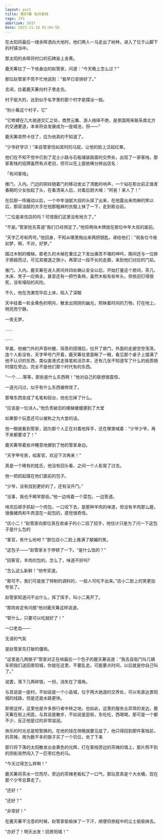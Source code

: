 ```yaml
---
layout: post
title: 第07幕 有间客栈
tags: JYS
abbrlink: 5037
date: 2023-11-18 01:04:50
---
```

在太阳将最后一缕余晖洒向大地时，他们两人一马走出了树林，进入了位于山脚下的村镇当中。

那太阳的余晖将村口的石碑染上金黄。

鹿天筹拉了一下他身边的赵管家，问道：“今天晚上怎么过？”

那位赵管家不慌不忙地说到：“我早已安排好了。”

言闭，拉着鹿天筹向村子里走去。

村子挺大的，达到似乎名字里的那个村字是摆设一般。

“别小看这个村子，它”

“它修建在几大驰道交汇之处，商贾云集、游人络绎不绝，是景国用来联系南北方的交通要道，本来将会发展成为一座城池，但——”

鹿天筹突然卡住了，应为他真的不知道了。

“少爷好学识！”来自管家恰如其时的马屁，让他的脸上泛起红晕。

他们在不知不觉中已到了泥土小路与石板铺装路面的交界处，出现了一家客栈，那家客栈的招牌虽然有点老旧，但可以在上面依稀分辨出店名：

「有间客栈」

推门，入内。门边的铜铃随着门的移动发出了清脆的响声，一个站在柜台前正值青春期的少女抬起了头，在看清来人后，对着后厨大喊：“阿爸！来人了！”

在后厨一阵骚动以后，一个中年油腻大叔的头探了出来，在他露出来肉麻的笑以后，那双油腻的大手在他那粗麻的衣服上抹了一下，走到柜台前。

“二位是来住店的吗？可惜我们这里没有地方了。”

“不是。”管家抢先答道“我们已经预定了。”他将两块木牌放在那位中年大叔的面前。

“天字乙号和丙号。”他回身，不知从哪里掏出来两把钥匙，递给他们：“祝各位今夜如梦，啊，不对，好梦。”

踏过木制的楼梯，那老久的木梯在重压之下发出痛苦不堪的呻吟，期间还与一位胖子擦肩而过，可见其楼道之狭小，再穿过一段不长的走廊，来到他们对应的门前。

推门，入内。鹿天筹在进入房间并四处确认安全以后，开始打量这个房间，茶几、木床、凳子一应俱全，甚至还有一把竹条椅，虽然木板有些年头，但依旧钉得很死，没有塌陷的风险。

不久，他在洗漱完毕后上床，陷入了深眠

天中挂着一轮金黄色的明月，散发出阴阴的幽光，照映着时间的万物，打在地上，明亮而宁静。

一夜无梦。

……

……

早晨，他被门外的声音吵醒，简答的搭理后，拉开了房门，外面的走廊空空荡荡，连个人影没有，天字甲号门开着，鹿天筹往里面瞅了一眼，看见那个桌子上摆满了他不认识的东西，类似直液式走珠笔和活页本，还有几张不知道写了什么的纸质随时摆在旁边。完全不是他们那个时代有的东西。

“一个……等等，那些是什么东西啊！”他对自己的联想很震惊。

一道光闪过，似乎有什么东西被修改了。

那堆东西变成了毛笔和砚台，他也忘掉了什么。

“应该是一位诗人。”他负责破旧的楼梯缓缓挪到了大堂

如果那个玩意还可以被称之为大堂的话。

他一眼就看到管家，因为那个人正在对着他挥手，还在哪里喊着：“少爷少爷，再不来都要凉了！”

鹿天筹带着些许睡意地挪到了他的管家身边。

“天字甲号房，呱客官，欢迎下次再来！”

真是一个稀有的姓氏，他没有回头看，之间一个人影晃了过去。

他一把抓起摆在他们面前的包子。

“少爷，没有找到更好的了，还有没开门。”

“没事，我也不稀罕那些。”他一边啃着一个菜包，一边答道。

啃完后顺手抓起一个肉包，一口咬下去，是那种羊肉的味道，但没有羊肉那么膻，很像猪肉和牛肉混在一起包的，感觉很奇怪。

“店小二！”赵管家向那位真在收桌子的小二招了招手，他估计只是为了问一下这包子是什么包的

“客官，有什么吩咐？”那位店小二脸上推满了献媚的笑。

“这包子——”赵管家关于停顿了一下。“是什么馅的？”

“回客官，羊肉的包的，怎么了，味道不好吗?

“怎么这么新鲜！”他夸奖道。

“那可不，我们可是放了特制的调料的，一般人可吃不出来。”店小二脸上的笑更加夸张了。

赵管家知道问不出什么，挥了挥手，叫小二离开了。

“那肉肯定有问题”他对鹿天筹这样说道。

“管什么，只要可以吃就好了！”

一口老血——

无语的气氛

是赵管家先打破的僵局。

“这里是几两银子”管家对正在啃最后一个包子的鹿天筹说道：“我去县衙门叫几辆车把我们送回景阳城，你就在这里，不要乱走。可能要点时间，以后就是你自己叫了。”

说罢，落下几两碎银，一拐，消失在了墙角。

与其说是一座村，不如说是一个小县城，位于两大驰道的交界处，可以有直达景阳城的线路，但是还是水路更快。

即使这样，这里也是许多旅行者中转之地，也如此，这里的服务业异常的发达，鹿天筹在街上闲逛，与其说是散步，不如说是逛街，东吃吃，西喝喝，那可是一个都不少，反正他是过的非常滋润。

快乐的时光总是短暂换的。在他的钱在傍晚就要见底了，他只得回到那件客栈前，的茶摊，用为数不多的银子买了一个坑位，坐了下来 

那行将下落的太阳散发出金黄色的光辉，打在客栈旁边的茶摊的墙上，那片照不到的阴影突然闯入了一匹枣红色的马。

“今天过得怎么样啊！”

鹿天筹将茶水一饮而尽，旁边的茶摊老板松了一口气，那玩意真是个大水桶，现在那个少爷总算走了。

“还好！”

“还好？”

“非常好！”

在鹿天筹不注意的时候，赵管家偷偷抹了一下汗，顺便将旅程中的尘土偷偷抹去。

“办好了！明天出发！回景阳城！”